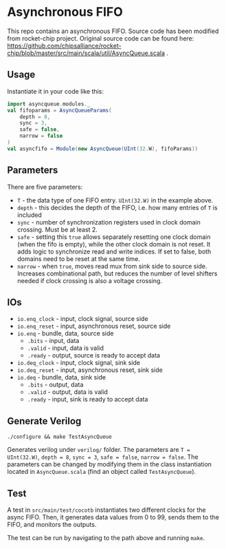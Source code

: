 # Asynchronous FIFO
This repo contains an asynchronous FIFO. Source code has been modified from rocket-chip project. Original source code can be found here: https://github.com/chipsalliance/rocket-chip/blob/master/src/main/scala/util/AsyncQueue.scala .
## Usage
Instantiate it in your code like this:
```scala
import asyncqueue.modules._
val fifoparams = AsyncQueueParams(
    depth = 8,
    sync = 3,
    safe = false,
    narrow = false
)
val asyncfifo = Module(new AsyncQueue(UInt(32.W), fifoParams))
```
## Parameters
There are five parameters:
- `T` - the data type of one FIFO entry. `UInt(32.W)` in the example above.
- `depth` - this decides the depth of the FIFO, i.e. how many entries of `T` is included
- `sync` - number of synchronization registers used in clock domain crossing. Must be at least 2.
- `safe` - setting this `true` allows separately resetting one clock domain (when the fifo is empty), while the other clock domain is not reset. It adds logic to synchronize read and write indices. If set to false, both domains need to be reset at the same time.
- `narrow` - when `true`, moves read mux from sink side to source side. Increases combinational path, but reduces the number of level shifters needed if clock crossing is also a voltage crossing.
## IOs
- `io.enq_clock` - input, clock signal, source side
- `io.enq_reset` - input, asynchronous reset, source side
- `io.enq` - bundle, data, source side
  - `.bits` - input, data
  - `.valid` - input, data is valid
  - `.ready` - output, source is ready to accept data
- `io.deq_clock` - input, clock signal, sink side
- `io.deq_reset` - input, asynchronous reset, sink side
- `io.deq` - bundle, data, sink side
  - `.bits` - output, data
  - `.valid` - output, data is valid
  - `.ready` - input, sink is ready to accept data
## Generate Verilog
```
./configure && make TestAsyncQueue
```
Generates verilog under `verilog/` folder. The parameters are `T = UInt(32.W)`, `depth = 8`, `sync = 3`, `safe = false`, `narrow = false`. The parameters can be changed by modifying them in the class instantiation located in `AsyncQueue.scala` (find an object called `TestAsyncQueue`).
## Test
A test in `src/main/test/cocotb` instantiates two different clocks for the async FIFO. Then, it generates data values from 0 to 99, sends them to the FIFO, and monitors the outputs.

The test can be run by navigating to the path above and running `make`.
